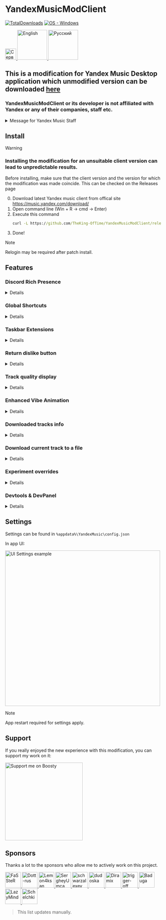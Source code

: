 # YandexMusicModClient
[![TotalDownloads](https://img.shields.io/github/downloads/TheKing-OfTime/YandexMusicModClient/total?label=Downloads)](https://github.com/TheKing-OfTime/YandexMusicModClient/releases "Download") [![OS - Windows](https://img.shields.io/badge/OS-Windows-blue?logo=windows&logoColor=white)](https://github.com/TheKing-OfTime/YandexMusicModClient/releases "Download")

<p align="left">
	<a href="https://discord.gg/HGNKDxwHEH">
      <img height="35.48" alt="Сервер" src="https://github.com/user-attachments/assets/b7c8a272-b48c-411f-aca3-6512086a9a18">
   </a>
   <a href="https://github.com/TheKing-OfTime/YandexMusicModClient/">
      <img width="96" alt="English" src="https://github.com/TheKing-OfTime/YandexMusicModClient/blob/master/assets/En_Badge_Highlighted.png">
   </a>
  <a href="https://github.com/TheKing-OfTime/YandexMusicModClient/blob/master/doc/ru/README.md">
      <img width="96" alt="Русский" src="https://github.com/TheKing-OfTime/YandexMusicModClient/blob/master/assets/Ru_Badge.png">
   </a>
</p>

## This is a modification for Yandex Music Desktop application which unmodified version can be downloaded [here](https://music.yandex.com/download/)
### YandexMusicModClient or its developer is not affiliated with Yandex or any of their companies, staff etc.
<details>
   <summary>Message for Yandex Music Staff</summary>
   
   Since you found my code usefull and copied some parts from [here](https://github.com/TheKing-OfTime/YandexMusicModClient/commit/5384285a8de1101102fc21f593266807b38a304f#diff-c314348839e9fcfdd871cc449297e9cf3f9631701ff29758014ba11bf9200ba0) (more specifically PLAYER_ACTION event) and added it to vanilla client. You might want to hire me.
   My work will be much more efficient if I work on the source code in a cozy office rather than with a minified & webpacked version of the code
</details>


## Install

> [!WARNING]  
> ### Installing the modification for an unsuitable client version can lead to unpredictable results.
> Before installing, make sure that the client version and the version for which the modification was made coincide.
> This can be checked on the Releases page

0. Download latest Yandex music client from offical site https://music.yandex.com/download/
1. Open command line (Win + R -> cmd -> Enter)
2. Execute this command
   ```bat
   curl -L https://github.com/TheKing-OfTime/YandexMusicModClient/releases/latest/download/app.asar > %localappdata%/Programs/YandexMusic/resources/app.asar
   ```
3. Done!

> [!NOTE]  
> Relogin may be required after patch install.


## Features

### Discord Rich Presence
<details>
   <summary>Details</summary>

   
Adds support for Discord Rich Presence

<details>
   <summary>Settings</summary>
   
      "discordRPC": {
			"enable": true or false,                         //Enables or disables disocrd RPC
			"applicationIDForRPC": "1124055337234858005",    //ID of your custom application for discord RPC
			"showButtons": true or false,                    //Enables or disables all buttons in discord Status 
			"overrideDeepLinksExperiment": true or false,    //Enables or disables split web and desktop buttons into one button
			"showGitHubButton": true or false,               //Enables or disables Github button if overrideDeepLinksExperiment set to true
			"afkTimeout": 15,				 //Timeout for activity to be cleared if track paused. Value in minutes.
			"showAlbum": true or false,                      //Enables or disables album string in discord Status 
   			"showSmallIcon": true or false,                  //Enables or disables status icon in discord Status 
      }
      
</details>

![image](https://github.com/user-attachments/assets/dd793a12-d67c-4d9e-930a-00c7f7ce47c1)

</details>

### Global Shortcuts
<details>
   <summary>Details</summary>

   
Adds support for Global Shortcuts.

Currently supported only this actions (I tried add more but others work pretty unstable due to horrible babel & webpack config on Yandex's end)

<details>
   <summary>Settings</summary>
   
	"globalShortcuts": {
		"TOGGLE_PLAY": "Ctrl+/",
		"MOVE_FORWARD": "Ctrl+,",
		"MOVE_BACKWARD": "Ctrl+.",
		"TOGGLE_SHUFFLE": "Ctrl+\'",
  		"REPEAT_NONE": undefined,
  		"REPEAT_CONTEXT": undefined,
  		"REPEAT_NONE": undefined,
	}
      
</details>

</details>

### Taskbar Extensions
<details>
   <summary>Details</summary>

   
Adds support for Taskbar Extensions

<details>
   <summary>Settings</summary>
      
      "taskBarExtensions": {
			"enable": true or false //Enables or disables Taskbar Extensions
      }
      
</details>

![image](https://github.com/TheKing-OfTime/YandexMusicModClient/assets/68960526/8c3711a3-4bb7-4601-a291-b5c7eb5f58f0)

</details>

### Return dislike button
<details>
   <summary>Details</summary>
   
Returns dislike button on main player bar

![image](https://github.com/user-attachments/assets/22a83331-dfc4-4c7b-92c9-4fdbe2758910)

</details>

### Track quality display
<details>
   <summary>Details</summary>
   
Displayes track quality or codec

<details>
   <summary>Settings</summary>
      
	"playerBarEnhancement": {
 		"showDislikeButton": true //Enabels or disabels Return dislike button feature
		"showCodecInsteadOfQualityMark": true //Show codec instead of quality mark
	}
      
</details>

![image](https://github.com/user-attachments/assets/da143017-b9ff-4faf-91dc-b9ccc81b1e2f)
![image](https://github.com/user-attachments/assets/3e5b6fb2-fbd3-4e04-880c-f1e556d8c4ef)

</details>

### Enhanced Vibe Animation
<details>
   <summary>Details</summary>
   
Enhances Vibe Animation behavior. It better adapts to music. Also allows custom FPS of the animation rendering.
<details>
   <summary>Settings</summary>
      
      "vibeAnimationEnhancement": {
	    "maxFPS": 25,              	// Max allowed FPS. Defalut 25. Recommended 25 - 144. Don't set this value below 1
	    "intensityCoefficient": 1, 	// Sensitivity of music analysis. Default 1, Recommended: 0.5 - 2. If set to 0 disables enhancement behavior (almost :D)
	    "linearDeBoost": 5,		// [DEPRECATED] Separation coefficient of track peaks from the main track. Default 5. Recommended 2 - 8. If 1 disables libear deboost.
	    "playOnAnyEntity": false,	// If enabled Animation plays even if not My Vibe used as track source.
	    "disableRendering": false	// Disables rendering of the animation. Use only if you feel significant fps drops. Else try adjust maxFPS value.
      }
      
</details>

before:

https://github.com/user-attachments/assets/23a8da4d-3d6a-43c6-a5f5-965e065ed912

after:

https://github.com/user-attachments/assets/b062a3ee-d05e-4cf3-8e03-b6f8bf66525c


</details>

### Downloaded tracks info
<details>
   <summary>Details</summary>
   
Adds information about downloaded tracks to the settings page (tracks count and used storage for downloaded tracks)

![image](https://github.com/user-attachments/assets/d3ba9ada-941c-4bd2-8c53-dad54090bf4e)


</details>

### Download current track to a file
<details>
   <summary>Details</summary>
   
Allows download track that is currently playing into a file. Click to the quality/codec icon to show download dialog.

</details>

### Experiment overrides
<details>
   <summary>Details</summary>
   
Allows you to enable/disable any experiment in the app. To do so you need set `"enableDevTools": true` and then you'll see the button in the dev panel:

</details>

### Devtools & DevPanel
<details>
   <summary>Details</summary>
   
Devtools are disabled by default. To enable them you need modify `%appdata%\YandexMusic\config.json`:

Change `"enableDevTools": false` to `"enableDevTools": true`

![electron_L6SeZLnSAH](https://github.com/TheKing-OfTime/YandexMusicModClient/assets/68960526/ae841087-d910-45e5-a007-3fd869a493e1)

![electron_y6aOeckPLH](https://github.com/TheKing-OfTime/YandexMusicModClient/assets/68960526/4bde4785-9196-4ac6-ad3b-9ac5db5b61c8)

</details>

## Settings
Settings can be found in `%appdata%\YandexMusic\config.json`

In app UI:
<p align="left">
<img width="500" alt="UI Settings example" src="https://github.com/user-attachments/assets/89630ab8-a89c-41c3-983d-6352306398df">
</p>

> [!NOTE]  
> App restart required for settings apply.

## Support
If you really enjoyed the new experience with this modification, you can support my work on it:
<p align="left">
   <a href="https://boosty.to/thekingoftime/donate">
      <img width="250" alt="Support me on Boosty" src="https://github.com/user-attachments/assets/7b341f16-6513-4138-a3c5-b5892b062f63">
   </a>
</p>

## Sponsors
Thanks a lot to the sponsors who allow me to actively work on this project.
<p align="left">
   <a href="https://github.com/FaSSteR">
      <img width="50" alt="FaSSteR" src="https://avatars.githubusercontent.com/u/50427367?v=4">
   </a>
   <a href="https://github.com/Dott-rus">
      <img width="50" alt="Dott-rus" src="https://avatars.githubusercontent.com/u/78660260?v=4">
   </a>
   <a href="https://github.com/Lemon4ksan">
      <img width="50" alt="Lemon4ksan" src="https://avatars.githubusercontent.com/u/122788290?v=4">
   </a>
   <a href="https://github.com/SergheyUmca">
      <img width="50" alt="SergheyUmca" src="https://avatars.githubusercontent.com/u/33039150?v=4">
   </a>
   <a href="https://github.com/schwarzalexey">
      <img width="50" alt="schwarzalexey" src="https://avatars.githubusercontent.com/u/97682066?v=4?v=4">
   </a>
   <a href="https://github.com/dudoska">
      <img width="50" alt="dudoska" src="https://avatars.githubusercontent.com/u/94677394?v=4">
   </a>
   <a href="https://github.com/Diramix">
      <img width="50" alt="Diramix" src="https://avatars.githubusercontent.com/u/79011730?v=4">
   </a>
   <a href="https://github.com/trigger-off">
      <img width="50" alt="trigger-off" src="https://avatars.githubusercontent.com/u/71810229?v=4">
   </a>
   <a href="https://github.com/Baduga">
      <img width="50" alt="Baduga" src="https://avatars.githubusercontent.com/u/69755854?v=4">
   </a>
   <a href="https://github.com/LazyMind">
      <img width="50" alt="LazyMind" src="https://avatars.githubusercontent.com/u/87148057?v=4">
   </a>
   <a href="https://github.com/Schelchki">
      <img width="50" alt="Schelchki" src="https://avatars.githubusercontent.com/u/162707132?v=4">
   </a>
</p>

> This list updates manually.
